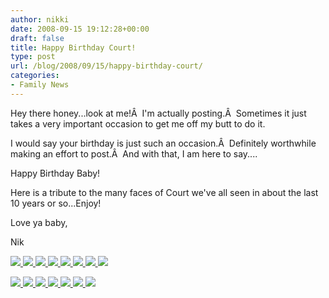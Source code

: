 ```yaml
---
author: nikki
date: 2008-09-15 19:12:28+00:00
draft: false
title: Happy Birthday Court!
type: post
url: /blog/2008/09/15/happy-birthday-court/
categories:
- Family News
---
```


Hey there honey...look at me!Â  I'm actually posting.Â  Sometimes it just takes a very important occasion to get me off my butt to do it.

I would say your birthday is just such an occasion.Â  Definitely worthwhile making an effort to post.Â  And with that, I am here to say....

Happy Birthday Baby!

Here is a tribute to the many faces of Court we've all seen in about the last 10 years or so...Enjoy!

Love ya baby,

Nik

[![](http://www.vallentyne.com/blog/wp-content/uploads/2008/09/court-doing-the-knee-head-bang-150x150.jpg)
](http://www.vallentyne.com/blog/wp-content/uploads/2008/09/court-doing-the-knee-head-bang.jpg)[![](http://www.vallentyne.com/blog/wp-content/uploads/2008/09/new-years-eve-018-150x150.jpg)
](http://www.vallentyne.com/blog/wp-content/uploads/2008/09/new-years-eve-018.jpg)[![](http://www.vallentyne.com/blog/wp-content/uploads/2008/09/new-years-eve-020-150x150.jpg)
](http://www.vallentyne.com/blog/wp-content/uploads/2008/09/new-years-eve-020.jpg)[![](http://www.vallentyne.com/blog/wp-content/uploads/2008/09/awesome-pic-of-court-150x150.jpg)
](http://www.vallentyne.com/blog/wp-content/uploads/2008/09/awesome-pic-of-court.jpg)[![](http://www.vallentyne.com/blog/wp-content/uploads/2008/09/december-2005-pre-christmas-day-007-150x150.jpg)
](http://www.vallentyne.com/blog/wp-content/uploads/2008/09/december-2005-pre-christmas-day-007.jpg)[![](http://www.vallentyne.com/blog/wp-content/uploads/2008/09/february-2005-003-150x150.jpg)
](http://www.vallentyne.com/blog/wp-content/uploads/2008/09/february-2005-003.jpg)[![](http://www.vallentyne.com/blog/wp-content/uploads/2008/09/cael-rink-shots-003-150x150.jpg)
](http://www.vallentyne.com/blog/wp-content/uploads/2008/09/cael-rink-shots-003.jpg)[![](http://www.vallentyne.com/blog/wp-content/uploads/2008/09/a-very-happy-court-cornstock-2004-150x150.jpg)
](http://www.vallentyne.com/blog/wp-content/uploads/2008/09/a-very-happy-court-cornstock-2004.jpg)

[![](http://www.vallentyne.com/blog/wp-content/uploads/2008/09/october-2003-halloween-photos-finger-painting-020-150x150.jpg)
](http://www.vallentyne.com/blog/wp-content/uploads/2008/09/october-2003-halloween-photos-finger-painting-020.jpg)[![](http://www.vallentyne.com/blog/wp-content/uploads/2008/09/quinn-hissy-fit-mar20031-150x150.jpg)
](http://www.vallentyne.com/blog/wp-content/uploads/2008/09/quinn-hissy-fit-mar20031.jpg)[![](http://www.vallentyne.com/blog/wp-content/uploads/2008/09/christmas-family-photo-2001-150x150.jpg)
](http://www.vallentyne.com/blog/wp-content/uploads/2008/09/christmas-family-photo-2001.jpg)[![](http://www.vallentyne.com/blog/wp-content/uploads/2008/09/why-150x150.jpg)
](http://www.vallentyne.com/blog/wp-content/uploads/2008/09/why.jpg)[![](http://www.vallentyne.com/blog/wp-content/uploads/2008/09/beast-of-burden-150x150.jpg)
](http://www.vallentyne.com/blog/wp-content/uploads/2008/09/beast-of-burden.jpg)[![](http://www.vallentyne.com/blog/wp-content/uploads/2008/09/three-fat-guys-150x150.jpg)
](http://www.vallentyne.com/blog/wp-content/uploads/2008/09/three-fat-guys.jpg)[![](http://www.vallentyne.com/blog/wp-content/uploads/2008/09/court-150x150.jpg)
](http://www.vallentyne.com/blog/wp-content/uploads/2008/09/court.jpg)
